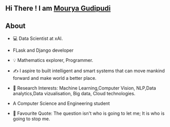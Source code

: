 ## Hi There ! I am [Mourya Gudipudi](https://mouryag.github.io)

## About


* 💻 Data Scientist at xAI.

* FLask and Django developer

* 💡 Mathematics explorer, Programmer.  

* ✍ I aspire to built intelligent and smart systems that can move mankind forward and make world a better place.

* 🔭 Research Interests: Machine Learning,Computer Vision, NLP,Data analytics,Data vizualisation, Big data, Cloud technologies. 

* A Computer Science and Engineering student

* 🌱 Favourite Quote: The question isn't who is going to let me; It is who is going to stop me.


